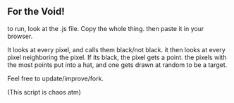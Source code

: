 For the Void!
-------

to run, look at the .js file. Copy the whole thing. then paste it in your browser.

It looks at every pixel, and calls them black/not black. 
it then looks at every pixel neighboring the pixel. If its black, the pixel gets a point.
the pixels with the most points put into a hat, and one gets drawn at random to be a target.

Feel free to update/improve/fork.

(This script is chaos atm)